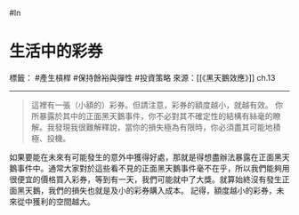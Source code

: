 #ln 
# 生活中的彩券
標籤： #產生槓桿 #保持餘裕與彈性 #投資策略
來源：[[《黑天鵝效應》]] ch.13

---

> 這裡有一張（小額的）彩券。但請注意，彩券的額度越小，就越有效。
> 你所暴露於其中的正面黑天鵝事件，你不必對其不確定性的結構有絲毫的瞭解。我發現我很難解釋說，當你的損失極為有限時，你必須盡其可能地積極、投機。

如果要能在未來有可能發生的意外中獲得好處，那就是得想盡辦法暴露在正面黑天鵝事件中。通常大家對於這些看不見的正面黑天鵝事件毫不在乎，所以我們能夠用很便宜的價格買入彩券，等到有一天，我們可能就中了大獎。就算始終沒有發生正面黑天鵝，我們的損失也就是及小的彩券購入成本。
記得，額度越小的彩券，未來從中獲利的空間越大。